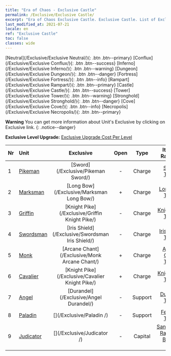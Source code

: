 ```yaml
---
title: "Era of Chaos - Exclusive Castle"
permalink: /Exclusive/Exclusive Castle/
excerpt: "Era of Chaos Exclusive Castle. Exclusive Castle. List of Exclusive Castle in Era of Chaos"
last_modified_at: 2021-07-21
locale: en
ref: "Exclusive Castle"
toc: false
classes: wide
---
```

 [Neutral](/Exclusive/Exclusive Neutral/){: .btn .btn--primary} [Conflux](/Exclusive/Exclusive Conflux/){: .btn .btn--success} [Inferno](/Exclusive/Exclusive Inferno/){: .btn .btn--warning} [Dungeon](/Exclusive/Exclusive Dungeon/){: .btn .btn--danger} [Fortress](/Exclusive/Exclusive Fortress/){: .btn .btn--info} [Rampart](/Exclusive/Exclusive Rampart/){: .btn .btn--primary} [Castle](/Exclusive/Exclusive Castle/){: .btn .btn--success} [Tower](/Exclusive/Exclusive Tower/){: .btn .btn--warning} [Stronghold](/Exclusive/Exclusive Stronghold/){: .btn .btn--danger} [Cove](/Exclusive/Exclusive Cove/){: .btn .btn--info} [Necropolis](/Exclusive/Exclusive Necropolis/){: .btn .btn--primary} 

**Warning** You can get more information about Unit's Exclusive by clicking on Exclusive link. 
{: .notice--danger}

 **Exclusive Level Upgrade:** [Exclusive Upgrade Cost Per Level](/Exclusive/ExclusiveUpgradeCostPerLevel/)

  | Nr |         Unit        | Exclusive | Open  |    Type   |  Item to Rank UP      |  Skin   |
  |:---|:--------------------|:-------------:|:-----:|:---------:|:---------------------:|:-------:|
  | 1  | [Pikeman](/units/Pikeman/) | [Sword](/Exclusive/Pikeman Sword/) | - | Charge | [Sword Token](/Items/con_912/) | - |
  | 2  | [Marksman](/units/Marksman/) | [Long Bow](/Exclusive/Marksman Long Bow/) | + | Charge | [Long Bow Token](/Items/con_914/) | - |
  | 3  | [Griffin](/units/Griffin/) | [Knight Pike](/Exclusive/Griffin Knight Pike/) | - | Charge | [Knight Pike Token](/Items/con_916/) | - |
  | 4  | [Swordsman](/units/Swordsman/) | [Iris Shield](/Exclusive/Swordsman Iris Shield/) | - | Charge | [Iris Shield Token](/Items/con_913/) | - |
  | 5  | [Monk](/units/Monk/) | [Arcane Chant](/Exclusive/Monk Arcane Chant/) | + | Charge | [Arcane Chant Token](/Items/con_915/) | - |
  | 6  | [Cavalier](/units/Cavalier/) | [Knight Pike](/Exclusive/Cavalier Knight Pike/) | + | Charge | [Knight Pike Token](/Items/con_916/) | - |
  | 7  | [Angel](/units/Angel/) | [Durandel](/Exclusive/Angel Durandel/) | - | Support | [Durandel Token](/Items/con_973/) | [Durandel Special Skin](/Items/con_641/) |
  | 8  | [Paladin](/units/Paladin/) | [](/Exclusive/Paladin /) | - | Support | [Fearless Token](/Items/con_974/) | [Fearless Special Skin](/Items/con_642/) |
  | 9  | [Judicator](/units/Judicator/) | [](/Exclusive/Judicator /) | - | Capital | [Sanctuary's Radiance Banner Soul](/Items/con_975/) | [Tool_210909](/Items/con_643/) |
